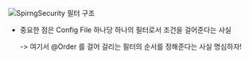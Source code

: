 ![SpirngSecurity 필터 구조](https://gitlab.com/jongwons.choi/spring-boot-security-lecture/-/raw/master/images/fig-2-spring-big-picture.png)

- 중요한 점은 Config File 하나당 하나의 필터로서 조건을 걸어준다는 사실

    -> 여기서 @Order 를 걸어 걸리는 필터의 순서를 정해준다는 사실 명심하자!

